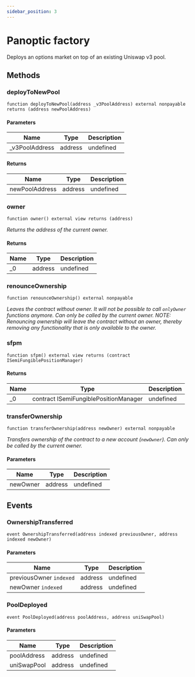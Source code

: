 ```yaml
---
sidebar_position: 3
---
```


# Panoptic factory
Deploys an options market on top of an existing Uniswap v3 pool.

## Methods

### deployToNewPool

```solidity
function deployToNewPool(address _v3PoolAddress) external nonpayable returns (address newPoolAddress)
```

#### Parameters

| Name            | Type    | Description |
| --------------- | ------- | ----------- |
| \_v3PoolAddress | address | undefined   |

#### Returns

| Name           | Type    | Description |
| -------------- | ------- | ----------- |
| newPoolAddress | address | undefined   |

### owner

```solidity
function owner() external view returns (address)
```

_Returns the address of the current owner._

#### Returns

| Name | Type    | Description |
| ---- | ------- | ----------- |
| \_0  | address | undefined   |

### renounceOwnership

```solidity
function renounceOwnership() external nonpayable
```

_Leaves the contract without owner. It will not be possible to call `onlyOwner` functions anymore. Can only be called by the current owner. NOTE: Renouncing ownership will leave the contract without an owner, thereby removing any functionality that is only available to the owner._

### sfpm

```solidity
function sfpm() external view returns (contract ISemiFungiblePositionManager)
```

#### Returns

| Name | Type                                  | Description |
| ---- | ------------------------------------- | ----------- |
| \_0  | contract ISemiFungiblePositionManager | undefined   |

### transferOwnership

```solidity
function transferOwnership(address newOwner) external nonpayable
```

_Transfers ownership of the contract to a new account (`newOwner`). Can only be called by the current owner._

#### Parameters

| Name     | Type    | Description |
| -------- | ------- | ----------- |
| newOwner | address | undefined   |

## Events

### OwnershipTransferred

```solidity
event OwnershipTransferred(address indexed previousOwner, address indexed newOwner)
```

#### Parameters

| Name                    | Type    | Description |
| ----------------------- | ------- | ----------- |
| previousOwner `indexed` | address | undefined   |
| newOwner `indexed`      | address | undefined   |

### PoolDeployed

```solidity
event PoolDeployed(address poolAddress, address uniSwapPool)
```

#### Parameters

| Name        | Type    | Description |
| ----------- | ------- | ----------- |
| poolAddress | address | undefined   |
| uniSwapPool | address | undefined   |

